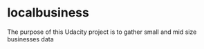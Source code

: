 # localbusiness
The purpose of this Udacity project is to gather small and mid size businesses data
